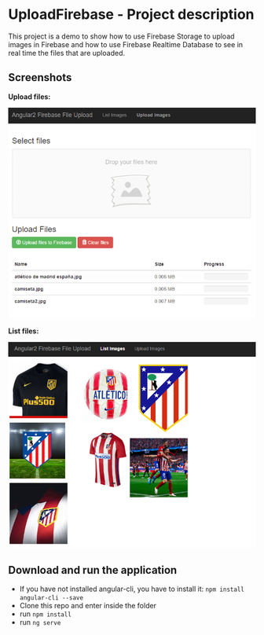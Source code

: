 # UploadFirebase - Project description

This project is a demo to show how to use Firebase Storage to upload images in Firebase and how to use Firebase Realtime Database to see in real time the files that are uploaded.

## Screenshots

**Upload files:**

[![Upload Files](doc/images/upload.png)](doc/images/upload.png)

**List files:**

[![List Files](doc/images/list.png)](doc/images/list.png)


## Download and run the application
- If you have not installed angular-cli, you have to install it: `npm install angular-cli --save`
- Clone this repo and enter inside the folder
- run `npm install`
- run `ng serve`
